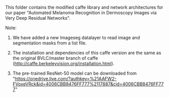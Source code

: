 This folder contains the modified caffe library and network architectures for our paper "Automated Melanoma Recognition in Dermoscopy Images via Very Deep Residual Networks".


Note:
1. We have added a new Imageseg datalayer to read image and segmentation masks from a list file. 

2. The installation and dependencies of this caffe version are the same as the original BVLC/master branch of caffe (http://caffe.berkeleyvision.org/installation.html).

3. The pre-trained ResNet-50 model can be downloaded from "https://onedrive.live.com/?authkey=%21AAFW2-FVoxeVRck&id=4006CBB8476FF777%2117887&cid=4006CBB8476FF777"
